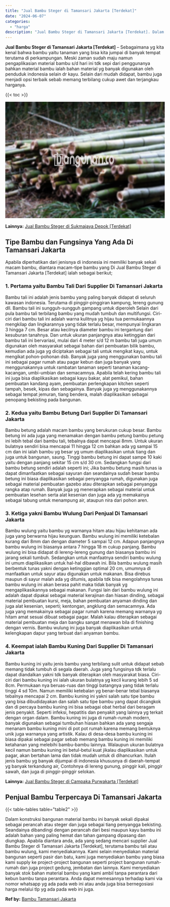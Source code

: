 ```yaml
---
title: "Jual Bambu Steger di Tamansari Jakarta [Terdekat]"
date: "2024-06-07"
categories: 
  - "harga"
description: "Jual Bambu Steger di Tamansari Jakarta [Terdekat]. Dalam konstruksi bangunan material bambu ini banyak sekali dipakai sebagai perancah atau steger dan juga s..."
---
```


**Jual Bambu Steger di Tamansari Jakarta \[Terdekat\]** – Sebagaimana yg kita kenal bahwa bambu yaitu tanaman yang bisa kita jumpai di banyak tempat terutama di perkampungan. Meski zaman sudah maju namun pengaplikasian material bambu s/d hari ini tdk sepi dari penggunanya bahkan material bambu ialah bahan material yg banyak digunakan oleh penduduk indonesia selain dr kayu. Selain dari mudah didapat, bambu juga menjadi opsi terbaik sebab memang terbilang cukup awet dan terjangkau harganya.

{{< toc >}}

![Jual Bambu Steger di Tamansari Jakarta [Terdekat]](/images/jual-bambu-tali-14.png)

**Lainnya:** [Jual Bambu Steger di Sukmajaya Depok \[Terdekat\]](https://bambu.bangunan.co/jual-bambu-steger-di-sukmajaya-depok-terdekat/)

## Tipe Bambu dan Fungsinya Yang Ada Di Tamansari Jakarta

Apabila diperhatikan dari jenisnya di indonesia ini memiliki banyak sekali macam bambu, diantara macam-tipe bambu yang Di Jual Bambu Steger di Tamansari Jakarta \[Terdekat\] ialah sebagai berikut;

### 1\. Pertama yaitu Bambu Tali Dari Supplier Di Tamansari Jakarta

Bambu tali ini adalah jenis bambu yang paling banyak didapat di seluruh kawasan indonesia. Terutama di pinggir-pinggiran kampung, lereng gunung dll. Bambu tali ini sungguh-sungguh gampang untuk diperoleh Selain dari pula bambu tali terbilang bambu yang mudah tumbuh dan multifungsi. Ciri-ciri dari bambu tali ini adalah warna kulitnya yg hijau tua permukaannya mengkilap dan lingkarannya yang tidak terlalu besar, mempunyai lingkaran 3 hingga 7 cm. Besar atau kecilnya diameter bambu ini tergantung dari kesuburan tanahnya. Dan untuk ukuran panjangnya atau ketinggian dari bambu tali ini bervariasi, mulai dari 4 meter s/d 12 m bambu tali juga umum digunakan oleh masyarakat sebagai bahan dari pembuatan bilik bambu, kemudian ada juga yg diciptakan sebagai tali untuk mengikat kayu, untuk mengikat pohon-pohonan dsb. Banyak juga yang menggunakan bambu tali ini sebagai pagar rumah atau pagar kebun dan juga banyak yang menggunakannya untuk rambatan tanaman seperti tanaman kacang-kacangan, umbi-umbian dan semacamnya. Apabila telah kering bambu tali ini juga bisa diaplikasikan sebagai kayu bakar, alat pemikul, bahan pembuatan kandang ayam, pembuatan perlengkapan kitchen seperti tampah, besek, kipas dan sebagainya. Banyak juga yg menggunakannya sebagai tempat jemuran, tiang bendera, malah diaplikasikan sebagai penopang bekisting pada bangunan.

### 2\. Kedua yaitu Bambu Betung Dari Supplier Di Tamansari Jakarta

Bambu betung adalah macam bambu yang berukuran cukup besar. Bambu betung ini ada juga yang menamakan dengan bambu petung bambu petung ini lebih tebal dari bambu tali, tebalnya dapat mencapai 8mm. Untuk ukuran bulatnya sendiri bisa mencapai 11 hingga 12 cm bahkan ada yg sampai 15 cm dan ini ialah bambu yg besar yg umum diaplikasikan untuk tiang dan juga untuk bangunan, saung. Tinggi bambu betung ini dapat sampe 10 kaki yaitu dengan panjang sekitar 15 cm s/d 30 cm. Sedangkan fungsi dari bambu betung sendiri adalah seperti ini; Jika bambu betung masih tunas ia dapat dimanfaatkan sebagai sayuran dan seandainya sudah besar bambu betung ini biasa diaplikasikan sebagai penyangga rumah, digunakan juga sebagai material pembuatan gazebo atau diterapkan sebagai penyangga rangka atap rumah. Banyak juga yg menerapkan sebagai material untuk pembuatan lesehan serta alat kesenian dan juga ada yg memakainya sebagai tabung untuk menampung air, ataupun nira dari pohon aren.

### 3\. Ketiga yakni Bambu Wulung Dari Penjual Di Tamansari Jakarta

Bambu wulung yaitu bambu yg warnanya hitam atau hijau kehitaman ada juga yang berwarna hijau keunguan. Bambu wulung ini memiliki ketebalan kurang dari 8mm dan dengan diameter 5 sampai 12 cm. Adapun panjangnya bambu wulung ini biasanya antara 7 hingga 18 m cukup panjang. Bambu wulung ini bisa didapat di lereng-lereng gunung dan biasanya bambu ini jarang sekali tumbuh. Sedangkan untuk manfaatnya sendiri bambu wulung ini umum diaplikasikan untuk hal-hal dibawah ini. Bila bambu wulung masih berbentuk tunas yakni dengan ketinggian optimal 20 cm, umumnya di manfaatkan untuk sayur atau digunakan untuk makanan. Bisa direbus maupun di sayur malah ada yg ditumis, apabila tdk bisa mengolahnya tunas bambu wulung ini akan berasa pahit maka tidak banyak yg mengaplikasikannya sebagai makanan. Fungsi lain dari bambu wulung ini adalah dapat dipakai sebagai material kerajinan dan hiasan dinding, sebagai material pembuatan kursi, meja, bahan pembuatan anyaman dinding dan juga alat kesenian, seperti; kentongan, angklung dan semacamnya. Ada juga yang memakainya sebagai pagar rumah karena memang warnanya yg hitam amat sesuai dibuat sebagai pagar. Malah kalau diterapkan sebagai material pembuatan meja dan bangku sangat menawan bila di finishing dengan vernis. Bambu wulung ini juga banyak diaplikasikan untuk kelengkapan dapur yang terbuat dari anyaman bambu.

### 4\. Keempat ialah Bambu Kuning Dari Supplier Di Tamansari Jakarta

Bambu kuning ini yaitu jenis bambu yang terbilang sulit untuk didapat sebab memang tidak tumbuh di segala daerah. Juga yang fungsinya tdk terlalu dapat diandalkan yakni tdk banyak diterapkan oleh masyarakat biasa. Ciri-ciri dari bambu kuning ini ialah ukuran bulatnya yg kecil kurang lebih 5 sd 8cm. Permukaan nya beruas-ruas dan tinggi batangnya yang tidak terlalu tinggi 4 sd 10m. Namun memiliki ketebalan yg benar-benar tebal biasanya tebalnya mencapai 2 cm. Bambu kuning ini yakni salah satu tipe bambu yang bisa dibudidayakan dan salah satu tipe bambu yang dapat dicangkok dan di percaya bambu kuning ini bisa sebagai obat herbal dari beragam jenis penyakit. Seperti infeksi, hepatitis dan penyakit yang lainnya yg terkait dengan organ dalam. Bambu kuning ini juga di rumah-rumah modern, banyak digunakan sebagai tumbuhan hiasan bahkan ada yang sengaja menanam bambu kuning mini di pot pot rumah karena memang bentuknya unik juga warnanya yang artistik. Kalau di desa-desa bambu kuning ini biasa dipakai sebagai pagar sebab memang bambu kuning ini memiliki ketahanan yang melebihi bambu-bambu lainnya. Walaupun ukuran bulatnya kecil namun bambu kuning ini betul-betul kuat jikalau diaplikasikan untuk pagar, akan bertahan lama dan tidak mudah untuk di dihancurkan. Itulah jenis bambu yg banyak dijumpai di indonesia khususnya di daerah-tempat yg banyak terkandung air, Contohnya di lereng gunung, pinggir kali, pinggir sawah, dan juga di pinggir-pinggir selokan.

**Lainnya:** [Jual Bambu Steger di Campaka Purwakarta \[Terdekat\]](https://bambu.bangunan.co/jual-bambu-steger-di-campaka-purwakarta-terdekat/)

## Penjual Bambu Terpercaya Di Tamansari Jakarta

{{< table-tables table="table2" >}}

Dalam konstruksi bangunan material bambu ini banyak sekali dipakai sebagai perancah atau steger dan juga sebagai tiang penyangga bekisting. Seandainya dibandingi dengan perancah dari besi maupun kayu bambu ini adalah bahan yang paling hemat dan tahan gampang dipasang dan diungkap. Apabila diantara anda, ada yang sedang mencari supplier Jual Bambu Steger di Tamansari Jakarta \[Terdekat\], terutama bambu tali atau bambu wulung, kami menyediakannya. Kami selain menyediakan material bangunan seperti pasir dan batu, kami juga menyediakan bambu yang biasa kami supply ke project-project bangunan seperti project bangunan rumah-rumah dan juga project gedung, jembatan dan lainnya. Kami menyediakan banyak stok bahan material bambu yang kami ambil tanpa perantara dari kebun bambu tanpa perantara. Anda dapat memesannya terhadap kami via nomor whatsapp yg ada pada web ini atau anda juga bisa bernegosiasi harga melalui tlp yg ada pada web ini juga.

**Ref by:** [Bambu Tamansari Jakarta](https://id.wikipedia.org/wiki/Bambu)
